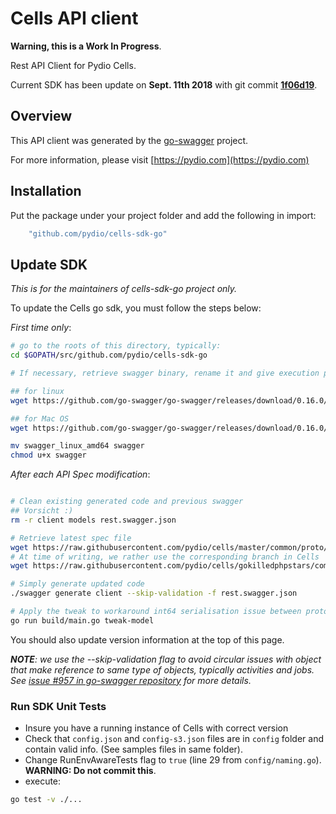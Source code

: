 # Cells API client

**Warning, this is a Work In Progress**.

Rest API Client for Pydio Cells.

Current SDK has been update on **Sept. 11th 2018** with git commit **[1f06d19](https://github.com/pydio/cells/commit/1f06d19ce21dcc91f9724d8acfee28eb3bf41596)**.

## Overview

This API client was generated by the [go-swagger](https://github.com/go-swagger/go-swagger) project.

For more information, please visit [https://pydio.com](https://pydio.com)

## Installation

Put the package under your project folder and add the following in import:

```go
    "github.com/pydio/cells-sdk-go"
```

## Update SDK

_This is for the maintainers of cells-sdk-go project only._

To update the Cells go sdk, you must follow the steps below:

_First time only_:

```sh
# go to the roots of this directory, typically:
cd $GOPATH/src/github.com/pydio/cells-sdk-go

# If necessary, retrieve swagger binary, rename it and give execution permission

## for linux
wget https://github.com/go-swagger/go-swagger/releases/download/0.16.0/swagger_linux_amd64

## for Mac OS
wget https://github.com/go-swagger/go-swagger/releases/download/0.16.0/swagger_darwin_amd64

mv swagger_linux_amd64 swagger
chmod u+x swagger
```

_After each API Spec modification_:

```sh

# Clean existing generated code and previous swagger
## Vorsicht :)
rm -r client models rest.swagger.json

# Retrieve latest spec file
wget https://raw.githubusercontent.com/pydio/cells/master/common/proto/rest/rest.swagger.json
# At time of writing, we rather use the corresponding branch in Cells
wget https://raw.githubusercontent.com/pydio/cells/gokilledphpstars/common/proto/rest/rest.swagger.json

# Simply generate updated code
./swagger generate client --skip-validation -f rest.swagger.json
```

```sh
# Apply the tweak to workaround int64 serialisation issue between protobuf and swagger
go run build/main.go tweak-model
```

You should also update version information at the top of this page.

_**NOTE**: we use the --skip-validation flag to avoid circular issues with object that make reference to same type of objects, typically activities and jobs. See [issue #957 in go-swagger repository](https://github.com/go-swagger/go-swagger/issues/957) for more details._

### Run SDK Unit Tests

- Insure you have a running instance of Cells with correct version
- Check that `config.json` and `config-s3.json` files are in `config` folder and contain valid info. (See samples files in same folder).
- Change RunEnvAwareTests flag to `true` (line 29 from `config/naming.go`). **WARNING: Do not commit this**.
- execute:

```sh
go test -v ./...
```